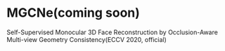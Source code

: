 # MGCNe(coming soon)
Self-Supervised Monocular 3D Face Reconstruction by Occlusion-Aware Multi-view Geometry Consistency(ECCV 2020, official)
